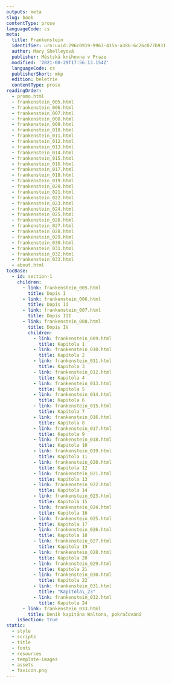 ```yaml
---
outputs: meta
slug: book
contentType: prose
languageCode: cs
meta:
  title: Frankenstein
  identifier: urn:uuid:296c0919-9963-415a-a386-6c26c077b931
  author: Mary Shelleyová
  publisher: Městská knihovna v Praze
  modified: '2021-08-29T17:56:13.154Z'
  languageCode: cs
  publisherShort: mkp
  edition: beletrie
  contentType: prose
readingOrder:
  - promo.html
  - frankenstein_005.html
  - frankenstein_006.html
  - frankenstein_007.html
  - frankenstein_008.html
  - frankenstein_009.html
  - frankenstein_010.html
  - frankenstein_011.html
  - frankenstein_012.html
  - frankenstein_013.html
  - frankenstein_014.html
  - frankenstein_015.html
  - frankenstein_016.html
  - frankenstein_017.html
  - frankenstein_018.html
  - frankenstein_019.html
  - frankenstein_020.html
  - frankenstein_021.html
  - frankenstein_022.html
  - frankenstein_023.html
  - frankenstein_024.html
  - frankenstein_025.html
  - frankenstein_026.html
  - frankenstein_027.html
  - frankenstein_028.html
  - frankenstein_029.html
  - frankenstein_030.html
  - frankenstein_031.html
  - frankenstein_032.html
  - frankenstein_033.html
  - about.html
tocBase:
  - id: section-1
    children:
      - link: frankenstein_005.html
        title: Dopis I
      - link: frankenstein_006.html
        title: Dopis II
      - link: frankenstein_007.html
        title: Dopis III
      - link: frankenstein_008.html
        title: Dopis IV
        children:
          - link: frankenstein_009.html
            title: Kapitola 1
          - link: frankenstein_010.html
            title: Kapitola 2
          - link: frankenstein_011.html
            title: Kapitola 3
          - link: frankenstein_012.html
            title: Kapitola 4
          - link: frankenstein_013.html
            title: Kapitola 5
          - link: frankenstein_014.html
            title: Kapitola 6
          - link: frankenstein_015.html
            title: Kapitola 7
          - link: frankenstein_016.html
            title: Kapitola 8
          - link: frankenstein_017.html
            title: Kapitola 9
          - link: frankenstein_018.html
            title: Kapitola 10
          - link: frankenstein_019.html
            title: Kapitola 11
          - link: frankenstein_020.html
            title: Kapitola 12
          - link: frankenstein_021.html
            title: Kapitola 13
          - link: frankenstein_022.html
            title: Kapitola 14
          - link: frankenstein_023.html
            title: Kapitola 15
          - link: frankenstein_024.html
            title: Kapitola 16
          - link: frankenstein_025.html
            title: Kapitola 17
          - link: frankenstein_026.html
            title: Kapitola 18
          - link: frankenstein_027.html
            title: Kapitola 19
          - link: frankenstein_028.html
            title: Kapitola 20
          - link: frankenstein_029.html
            title: Kapitola 21
          - link: frankenstein_030.html
            title: Kapitola 22
          - link: frankenstein_031.html
            title: "Kapitola\_23"
          - link: frankenstein_032.html
            title: Kapitola 24
      - link: frankenstein_033.html
        title: Deník kapitána Waltona, pokračování
    isSection: true
static:
  - style
  - scripts
  - title
  - fonts
  - resources
  - template-images
  - assets
  - favicon.png
---
```

